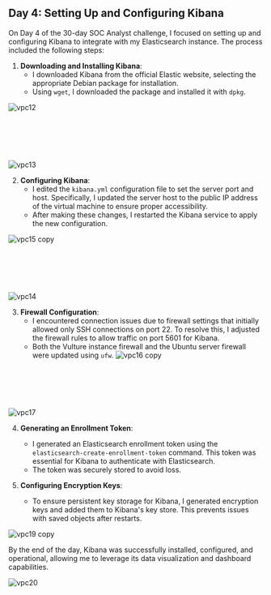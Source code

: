 ## Day 4: Setting Up and Configuring Kibana

On Day 4 of the 30-day SOC Analyst challenge, I focused on setting up and configuring Kibana to integrate with my Elasticsearch instance. The process included the following steps:

1. **Downloading and Installing Kibana**:
   - I downloaded Kibana from the official Elastic website, selecting the appropriate Debian package for installation.
   - Using `wget`, I downloaded the package and installed it with `dpkg`.


![vpc12](https://github.com/user-attachments/assets/7ad89bba-680a-4ffa-953f-d6afb2d8bfba)

<br>
<br><br><br>

![vpc13](https://github.com/user-attachments/assets/ab9ad5b4-f19c-4c6f-9e37-73312f5d2a4d)



2. **Configuring Kibana**:
   - I edited the `kibana.yml` configuration file to set the server port and host. Specifically, I updated the server host to the public IP address of the virtual machine to ensure proper accessibility.
   - After making these changes, I restarted the Kibana service to apply the new configuration.
  
![vpc15 copy](https://github.com/user-attachments/assets/e31206e0-94bf-4617-a230-7a96de6f286d)


<br>
<br><br><br>

![vpc14](https://github.com/user-attachments/assets/ad786aae-10e6-4778-9e4b-5a633570f495)




3. **Firewall Configuration**:
   - I encountered connection issues due to firewall settings that initially allowed only SSH connections on port 22. To resolve this, I adjusted the firewall rules to allow traffic on port 5601 for Kibana.
   - Both the Vulture instance firewall and the Ubuntu server firewall were updated using `ufw`.
![vpc16 copy](https://github.com/user-attachments/assets/c216c9b0-bbc1-4073-8772-67e69ec3dca7)


<br>
<br><br><br>

![vpc17](https://github.com/user-attachments/assets/f181f69e-27a1-41e4-a4a7-114013ac1dfd)






4. **Generating an Enrollment Token**:
   - I generated an Elasticsearch enrollment token using the `elasticsearch-create-enrollment-token` command. This token was essential for Kibana to authenticate with Elasticsearch.
   - The token was securely stored to avoid loss.



5. **Configuring Encryption Keys**:
   - To ensure persistent key storage for Kibana, I generated encryption keys and added them to Kibana's key store. This prevents issues with saved objects after restarts.
  
![vpc19 copy](https://github.com/user-attachments/assets/320cad77-07e4-4d85-a124-547ee01c582d)




By the end of the day, Kibana was successfully installed, configured, and operational, allowing me to leverage its data visualization and dashboard capabilities.


![vpc20](https://github.com/user-attachments/assets/b6203e55-3981-47fd-9e09-7b156e439431)
